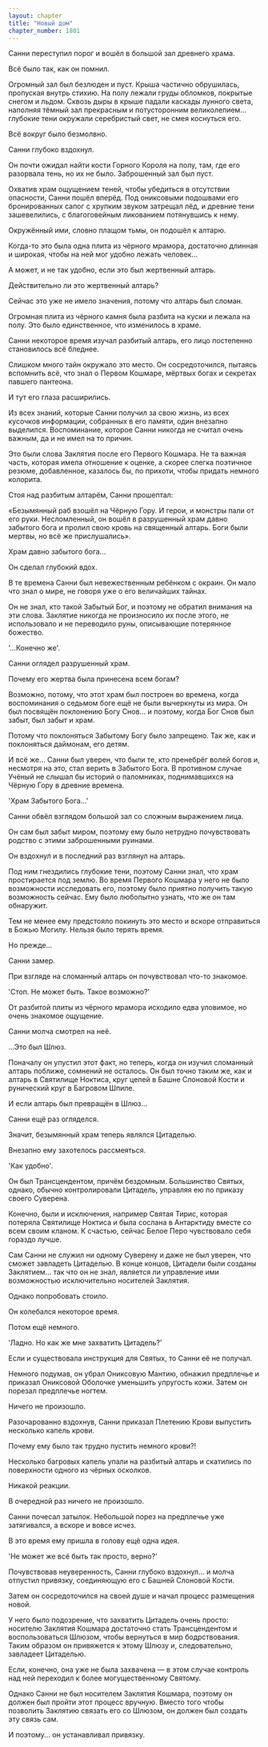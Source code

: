 ```yaml
---
layout: chapter
title: "Новый дом"
chapter_number: 1801
---
```




Санни переступил порог и вошёл в большой зал древнего храма.

Всё было так, как он помнил.

Огромный зал был безлюден и пуст. Крыша частично обрушилась, пропуская внутрь стихию. На полу лежали груды обломков, покрытые снегом и льдом. Сквозь дыры в крыше падали каскады лунного света, наполняя тёмный зал прекрасным и потусторонним великолепием... глубокие тени окружали серебристый свет, не смея коснуться его.

Всё вокруг было безмолвно.

Санни глубоко вздохнул.

Он почти ожидал найти кости Горного Короля на полу, там, где его разорвала тень, но их не было. Заброшенный зал был пуст.

Охватив храм ощущением теней, чтобы убедиться в отсутствии опасности, Санни пошёл вперёд. Под ониксовыми подошвами его бронированных сапог с хрупким звуком затрещал лёд, и древние тени зашевелились, с благоговейным ликованием потянувшись к нему.

Окружённый ими, словно плащом тьмы, он подошёл к алтарю.

Когда-то это была одна плита из чёрного мрамора, достаточно длинная и широкая, чтобы на ней мог удобно лежать человек...

А может, и не так удобно, если это был жертвенный алтарь.

Действительно ли это жертвенный алтарь?

Сейчас это уже не имело значения, потому что алтарь был сломан.

Огромная плита из чёрного камня была разбита на куски и лежала на полу. Это было единственное, что изменилось в храме.

Санни некоторое время изучал разбитый алтарь, его лицо постепенно становилось всё бледнее.

Слишком много тайн окружало это место. Он сосредоточился, пытаясь вспомнить всё, что знал о Первом Кошмаре, мёртвых богах и секретах павшего пантеона.

И тут его глаза расширились.

Из всех знаний, которые Санни получил за свою жизнь, из всех кусочков информации, собранных в его памяти, один внезапно выделился. Воспоминание, которое Санни никогда не считал очень важным, да и не имел на то причин.

Это были слова Заклятия после его Первого Кошмара. Не та важная часть, которая имела отношение к оценке, а скорее слегка поэтичное резюме, добавленное, казалось бы, по прихоти, чтобы придать немного колорита.

Стоя над разбитым алтарём, Санни прошептал:

«Безымянный раб взошёл на Чёрную Гору. И герои, и монстры пали от его руки. Несломленный, он вошёл в разрушенный храм давно забытого бога и пролил свою кровь на священный алтарь. Боги были мертвы, но всё же прислушались».

Храм давно забытого бога...

Он сделал глубокий вдох.

В те времена Санни был невежественным ребёнком с окраин. Он мало что знал о мире, не говоря уже о его величайших тайнах.

Он не знал, кто такой Забытый Бог, и поэтому не обратил внимания на эти слова. Заклятие никогда не произносило их после этого, не использовало и не переводило руны, описывающие потерянное божество.

'...Конечно же'.

Санни оглядел разрушенный храм.

Почему его жертва была принесена всем богам?

Возможно, потому, что этот храм был построен во времена, когда воспоминания о седьмом боге ещё не были вычеркнуты из мира. Он был посвящён поклонению Богу Снов... и поэтому, когда Бог Снов был забыт, был забыт и храм.

Потому что поклоняться Забытому Богу было запрещено. Так же, как и поклоняться даймонам, его детям.

И всё же... Санни был уверен, что были те, кто пренебрёг волей богов и, несмотря на это, стал верить в Забытого Бога. В противном случае Учёный не слышал бы историй о паломниках, поднимавшихся на Чёрную Гору в древние времена.

'Храм Забытого Бога...'

Санни обвёл взглядом большой зал со сложным выражением лица.

Он сам был забыт миром, поэтому ему было нетрудно почувствовать родство с этими заброшенными руинами.

Он вздохнул и в последний раз взглянул на алтарь.

Под ним гнездились глубокие тени, поэтому Санни знал, что храм простирается под землю. Во время Первого Кошмара у него не было возможности исследовать его, поэтому было приятно получить такую ​​возможность сейчас. Ему было любопытно узнать, что же он там обнаружит.

Тем не менее ему предстояло покинуть это место и вскоре отправиться в Божью Могилу. Нельзя было терять время.

Но прежде...

Санни замер.

При взгляде на сломанный алтарь он почувствовал что-то знакомое.

'Стоп. Не может быть. Такое возможно?'

От разбитой плиты из чёрного мрамора исходило едва уловимое, но очень знакомое ощущение.

Санни молча смотрел на неё.

...Это был Шлюз.

Поначалу он упустил этот факт, но теперь, когда он изучил сломанный алтарь поближе, сомнений не осталось. Он был точно таким же, как и алтарь в Святилище Ноктиса, круг цепей в Башне Слоновой Кости и рунический круг в Багровом Шпиле.

И если алтарь был превращён в Шлюз...

Санни ещё раз огляделся.

Значит, безымянный храм теперь являлся Цитаделью.

Внезапно ему захотелось рассмеяться.

'Как удобно'.

Он был Трансцендентом, причём бездомным. Большинство Святых, однако, обычно контролировали Цитадель, управляя ею по приказу своего Суверена.

Конечно, были и исключения, например Святая Тирис, которая потеряла Святилище Ноктиса и была сослана в Антарктиду вместе со всем своим кланом. К счастью, сейчас Белое Перо чувствовало себя гораздо лучше.

Сам Санни не служил ни одному Суверену и даже не был уверен, что сможет завладеть Цитаделью. В конце концов, Цитадели были созданы Заклятием... так что он не знал, является ли управление ими возможностью исключительно носителей Заклятия.

Однако попробовать стоило.

Он колебался некоторое время.

Потом ещё немного.

'Ладно. Но как же мне захватить Цитадель?'

Если и существовала инструкция для Святых, то Санни её не получал.

Немного подумав, он убрал Ониксовую Мантию, обнажил предплечье и приказал Ониксовой Оболочке уменьшить упругость кожи. Затем он порезал предплечье ногтем.

Ничего не произошло.

Разочарованно вздохнув, Санни приказал Плетению Крови выпустить несколько капель крови.

Почему ему было так трудно пустить немного крови?!

Несколько багровых капель упали на разбитый алтарь и скатились по поверхности одного из чёрных осколков.

Никакой реакции.

В очередной раз ничего не произошло.

Санни почесал затылок. Небольшой порез на предплечье уже затягивался, а вскоре и вовсе исчез.

В это время ему пришла в голову ещё одна идея.

'Не может же всё быть так просто, верно?'

Почувствовав неуверенность, Санни глубоко вздохнул... и молча отпустил привязку, соединяющую его с Башней Слоновой Кости.

Затем он сосредоточился на своей душе и начал процесс размещения новой.

У него было подозрение, что захватить Цитадель очень просто: носителю Заклятия Кошмара достаточно стать Трансцендентом и воспользоваться Шлюзом, чтобы вернуться в мир бодрствования. Таким образом он привяжется к этому Шлюзу и, следовательно, завладеет Цитаделью.

Если, конечно, она уже не была захвачена — в этом случае контроль над ней переходил к более могущественному Святому.

Однако Санни не был носителем Заклятия Кошмара, поэтому он должен был пройти этот процесс вручную. Вместо того чтобы позволить Заклятию связать его со Шлюзом, он должен был создать эту связь сам.

И поэтому... он устанавливал привязку.

